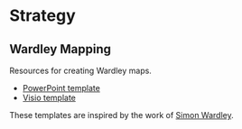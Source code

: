 # Strategy

## Wardley Mapping

Resources for creating Wardley maps.

- [PowerPoint template](/WardleyMapping/powerpoint.potx)
- [Visio template](/WardleyMapping/visio.vstx)

These templates are inspired by the work of [Simon Wardley](https://learnwardleymapping.com/).